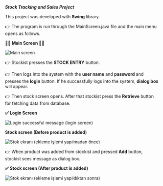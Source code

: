 ***Stock Tracking and Sales Project***

This project was developed with **Swing** library.

:point_right: The program is run through the MainScreen.java file and the main menu opens as follows.

**:tada::tada: Main Screen :tada::tada:**

![Main screen](https://user-images.githubusercontent.com/79416722/153661087-acf7a437-4f23-4f2a-8ce1-7ba2b7f756e0.PNG)

:point_right: Stockist presses the **STOCK ENTRY** button.

:point_right: Then logs into the system with the **user name** and **password** and presses the **login** button. If he successfully logs into the system, **dialog box** will appear.

:point_right: Then stock screen opens. After that stockist press the **Retrieve** button for fetching data from database.

**:white_check_mark: Login Screen**

![Login successful message (login screen)](https://user-images.githubusercontent.com/79416722/153662709-400015c1-7369-4fc9-867f-3a0cc38aa365.PNG)


**Stock screen (Before product is added)**

![Stok ekranı (ekleme işlemi yapılmadan önce)](https://user-images.githubusercontent.com/79416722/153663431-fa3087c8-9159-4fd6-b44d-db2ac0455bde.PNG)

:point_right: When product was added from stockist and pressed **Add** button, stockist sees message as dialog box.

**:white_check_mark: Stock screen (After product is added)**

![Stok ekranı (ekleme işlemi yapıldıktan sonra)](https://user-images.githubusercontent.com/79416722/153663726-0c7b339a-315b-4325-9d6f-4c401c1d57d7.PNG)

